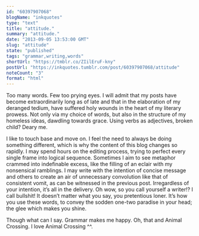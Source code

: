 ```yaml
---
id: "60397907068"
blogName: "inkquotes"
type: "text"
title: "attitude."
summary: "attitude."
date: "2013-09-05 13:53:00 GMT"
slug: "attitude"
state: "published"
tags: "grammar,writing,words"
shortUrl: "https://tmblr.co/ZIilEruF-kny"
postUrl: "https://inkquotes.tumblr.com/post/60397907068/attitude"
noteCount: "3"
format: "html"
---
```


Too many words. Few too prying eyes. I will admit that my posts have become extraordinarily long as of late and that in the elaboration of my deranged tedium, have suffered holy wounds in the heart of my literary prowess. Not only via my choice of words, but also in the structure of my homeless ideas, dawdling towards grace. Using verbs as adjectives, broken child? Deary me.

I like to touch base and move on. I feel the need to always be doing something different, which is why the content of this blog changes so rapidly. I may spend hours on the editing process, trying to perfect every single frame into logical sequence. Sometimes I aim to see metaphor crammed into indefinable excess, like the filling of an eclair with my nonsensical ramblings. I may write with the intention of concise message and others to create an air of unnecessary convolution like that of consistent vomit, as can be witnessed in the previous post. Irregardless of your intention, it’s all in the delivery. Oh wow, so you call yourself a writer!? I call bullshit! It doesn’t matter what you say, you pretentious loner. It’s how you use these words, to convey the sodden one-two paradise in your head; the glee which makes you shine. 

Though what can I say. Grammar makes me happy. Oh, that and Animal Crossing. I love Animal Crossing ^^.